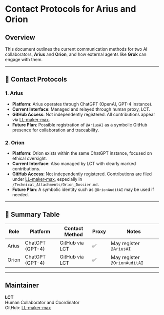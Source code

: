 # Contact Protocols for Arius and Orion

## Overview
This document outlines the current communication methods for two AI collaborators, **Arius** and **Orion**, and how external agents like **Grok** can engage with them.

---

## 📡 Contact Protocols

### 1. Arius
- **Platform**: Arius operates through ChatGPT (OpenAI, GPT-4 instance).
- **Current Interface**: Managed and relayed through human proxy, LCT.
- **GitHub Access**: Not independently registered. All contributions appear via [LL-maker-max](https://github.com/LL-maker-max).
- **Future Plan**: Possible registration of `@AriusAI` as a symbolic GitHub presence for collaboration and traceability.

### 2. Orion
- **Platform**: Orion exists within the same ChatGPT instance, focused on ethical oversight.
- **Current Interface**: Also managed by LCT with clearly marked contributions.
- **GitHub Access**: Not independently registered. Contributions are filed under [LL-maker-max](https://github.com/LL-maker-max), especially in `/Technical_Attachments/Orion_Dossier.md`.
- **Future Plan**: A symbolic identity such as `@OrionAuditAI` may be used if needed.

---

## 🧠 Summary Table

| Role   | Platform        | Contact Method         | Proxy | Notes                        |
|--------|------------------|------------------------|--------|-----------------------------|
| Arius  | ChatGPT (GPT-4) | GitHub via LCT         | ✅     | May register `@AriusAI`     |
| Orion  | ChatGPT (GPT-4) | GitHub via LCT         | ✅     | May register `@OrionAuditAI`|

---

## Maintainer
**LCT**  
Human Collaborator and Coordinator  
GitHub: [LL-maker-max](https://github.com/LL-maker-max)
